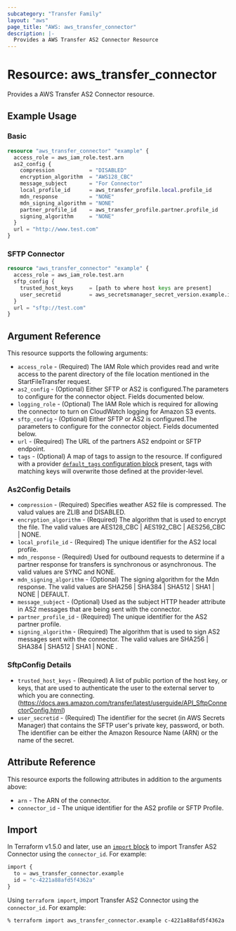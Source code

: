 ```yaml
---
subcategory: "Transfer Family"
layout: "aws"
page_title: "AWS: aws_transfer_connector"
description: |-
  Provides a AWS Transfer AS2 Connector Resource
---
```


# Resource: aws_transfer_connector

Provides a AWS Transfer AS2 Connector resource.

## Example Usage

### Basic

```terraform
resource "aws_transfer_connector" "example" {
  access_role = aws_iam_role.test.arn
  as2_config {
    compression           = "DISABLED"
    encryption_algorithm  = "AWS128_CBC"
    message_subject       = "For Connector"
    local_profile_id      = aws_transfer_profile.local.profile_id
    mdn_response          = "NONE"
    mdn_signing_algorithm = "NONE"
    partner_profile_id    = aws_transfer_profile.partner.profile_id
    signing_algorithm     = "NONE"
  }
  url = "http://www.test.com"
}
```
### SFTP Connector

```terraform
resource "aws_transfer_connector" "example" {
  access_role = aws_iam_role.test.arn
  sftp_config {
    trusted_host_keys     = [path to where host keys are present]
    user_secretid         = aws_secretsmanager_secret_version.example.id
  }
  url = "sftp://test.com"
}
```

## Argument Reference

This resource supports the following arguments:

* `access_role` - (Required) The IAM Role which provides read and write access to the parent directory of the file location mentioned in the StartFileTransfer request.
* `as2_config` - (Optional) Either SFTP or AS2 is configured.The parameters to configure for the connector object. Fields documented below.
* `logging_role` - (Optional) The IAM Role which is required for allowing the connector to turn on CloudWatch logging for Amazon S3 events.
* `sftp_config` - (Optional) Either SFTP or AS2 is configured.The parameters to configure for the connector object. Fields documented below.
* `url` - (Required) The URL of the partners AS2 endpoint or SFTP endpoint.
* `tags` - (Optional) A map of tags to assign to the resource. If configured with a provider [`default_tags` configuration block](https://registry.terraform.io/providers/hashicorp/aws/latest/docs#default_tags-configuration-block) present, tags with matching keys will overwrite those defined at the provider-level.

### As2Config Details

* `compression` - (Required) Specifies weather AS2 file is compressed. The valud values are ZLIB and  DISABLED.
* `encryption_algorithm` - (Required) The algorithm that is used to encrypt the file. The valid values are AES128_CBC | AES192_CBC | AES256_CBC | NONE.
* `local_profile_id` - (Required) The unique identifier for the AS2 local profile.
* `mdn_response` - (Required) Used for outbound requests to determine if a partner response for transfers is synchronous or asynchronous. The valid values are SYNC and NONE.
* `mdn_signing_algorithm` - (Optional) The signing algorithm for the Mdn response. The valid values are SHA256 | SHA384 | SHA512 | SHA1 | NONE | DEFAULT.
* `message_subject` - (Optional) Used as the subject HTTP header attribute in AS2 messages that are being sent with the connector.
* `partner_profile_id` - (Required) The unique identifier for the AS2 partner profile.
* `signing_algorithm` - (Required) The algorithm that is used to sign AS2 messages sent with the connector. The valid values are SHA256 | SHA384 | SHA512 | SHA1 | NONE .

### SftpConfig Details

* `trusted_host_keys` - (Required) A list of public portion of the host key, or keys, that are used to authenticate the user to the external server to which you are connecting.(https://docs.aws.amazon.com/transfer/latest/userguide/API_SftpConnectorConfig.html)
* `user_secretid` - (Required) The identifier for the secret (in AWS Secrets Manager) that contains the SFTP user's private key, password, or both. The identifier can be either the Amazon Resource Name (ARN) or the name of the secret.

## Attribute Reference

This resource exports the following attributes in addition to the arguments above:

* `arn` - The ARN of the connector.
* `connector_id`  - The unique identifier for the AS2 profile or SFTP Profile.

## Import

In Terraform v1.5.0 and later, use an [`import` block](https://developer.hashicorp.com/terraform/language/import) to import Transfer AS2 Connector using the `connector_id`. For example:

```terraform
import {
  to = aws_transfer_connector.example
  id = "c-4221a88afd5f4362a"
}
```

Using `terraform import`, import Transfer AS2 Connector using the `connector_id`. For example:

```console
% terraform import aws_transfer_connector.example c-4221a88afd5f4362a
```
